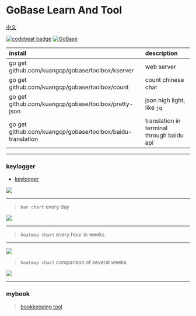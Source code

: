 # GoBase Learn And Tool

[中文](/Readme_CN.md)

[![codebeat badge](https://codebeat.co/badges/7d223b91-e7e3-4241-a404-8463e1f16fce)](https://codebeat.co/projects/github-com-kuangcp-gobase-master)  [![GoBase](https://goreportcard.com/badge/github.com/kuangcp/gobase)](https://goreportcard.com/report/github.com/kuangcp/gobase)

| install | description |
|:----|:----|
| go get github.com/kuangcp/gobase/toolbox/kserver |  web server
| go get github.com/kuangcp/gobase/toolbox/count | count chinese char
| go get github.com/kuangcp/gobase/toolbox/pretty-json | json high light, like `jq`
| go get github.com/kuangcp/gobase/toolbox/baidu-translation | translation in terminal through baidu api

************************

### keylogger
- [keylogger](/toolbox/keylogger)

![](https://img-blog.csdnimg.cn/20201012105207695.png)

************************

> `bar chart` every day

![](https://img-blog.csdnimg.cn/20200908173215731.png)

************************

> `heatmap chart` every hour in weeks

************************

![](https://img-blog.csdnimg.cn/20200908173215775.png)

> `heatmap chart` comparison of several weeks

![](https://img-blog.csdnimg.cn/20200912222920568.png?x-oss-process=image/watermark,type_ZmFuZ3poZW5naGVpdGk,shadow_10,text_aHR0cHM6Ly9ibG9nLmNzZG4ubmV0L2tjcDYwNg==,size_16,color_FFFFFF,t_70#pic_center)

************************

### mybook
> [bookkeeping tool](/mybook)

